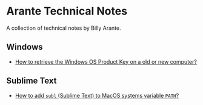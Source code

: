 # Arante Technical Notes
A collection of technical notes by Billy Arante.

## Windows
- [How to retrieve the Windows OS Product Key on a old or new computer?](windows/1.md)

## Sublime Text
- [How to add `subl` (Sublime Text) to MacOS systems variable `PATH`?](subl/1.md)
